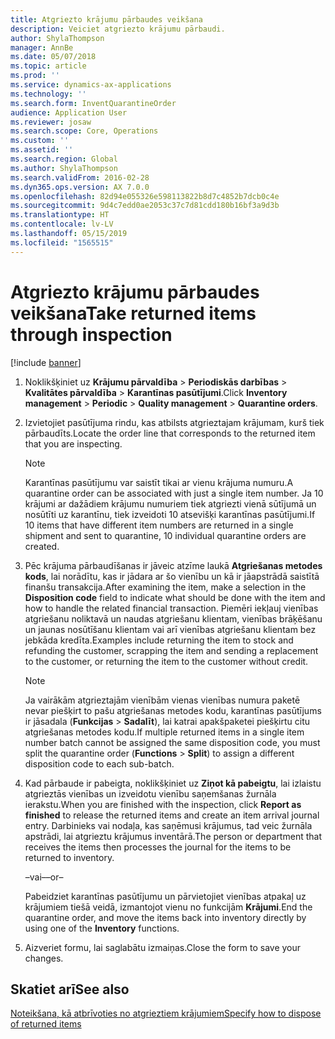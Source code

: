 ```yaml
---
title: Atgriezto krājumu pārbaudes veikšana
description: Veiciet atgriezto krājumu pārbaudi.
author: ShylaThompson
manager: AnnBe
ms.date: 05/07/2018
ms.topic: article
ms.prod: ''
ms.service: dynamics-ax-applications
ms.technology: ''
ms.search.form: InventQuarantineOrder
audience: Application User
ms.reviewer: josaw
ms.search.scope: Core, Operations
ms.custom: ''
ms.assetid: ''
ms.search.region: Global
ms.author: ShylaThompson
ms.search.validFrom: 2016-02-28
ms.dyn365.ops.version: AX 7.0.0
ms.openlocfilehash: 82d94e055326e598113822b8d7c4852b7dcb0c4e
ms.sourcegitcommit: 9d4c7edd0ae2053c37c7d81cdd180b16bf3a9d3b
ms.translationtype: HT
ms.contentlocale: lv-LV
ms.lasthandoff: 05/15/2019
ms.locfileid: "1565515"
---
```

# <a name="take-returned-items-through-inspection"></a><span data-ttu-id="51289-103">Atgriezto krājumu pārbaudes veikšana</span><span class="sxs-lookup"><span data-stu-id="51289-103">Take returned items through inspection</span></span> 

[!include [banner](../includes/banner.md)]


1.  <span data-ttu-id="51289-104">Noklikšķiniet uz **Krājumu pārvaldība** \> **Periodiskās darbības** \> **Kvalitātes pārvaldība** \> **Karantīnas pasūtījumi**.</span><span class="sxs-lookup"><span data-stu-id="51289-104">Click **Inventory management** \> **Periodic** \> **Quality management** \> **Quarantine orders**.</span></span>

2.  <span data-ttu-id="51289-105">Izvietojiet pasūtījuma rindu, kas atbilsts atgrieztajam krājumam, kurš tiek pārbaudīts.</span><span class="sxs-lookup"><span data-stu-id="51289-105">Locate the order line that corresponds to the returned item that you are inspecting.</span></span>

    > [!NOTE]
    > <P><span data-ttu-id="51289-106">Karantīnas pasūtījumu var saistīt tikai ar vienu krājuma numuru.</span><span class="sxs-lookup"><span data-stu-id="51289-106">A quarantine order can be associated with just a single item number.</span></span> <span data-ttu-id="51289-107">Ja 10 krājumi ar dažādiem krājumu numuriem tiek atgriezti vienā sūtījumā un nosūtīti uz karantīnu, tiek izveidoti 10 atsevišķi karantīnas pasūtījumi.</span><span class="sxs-lookup"><span data-stu-id="51289-107">If 10 items that have different item numbers are returned in a single shipment and sent to quarantine, 10 individual quarantine orders are created.</span></span></P>

3.  <span data-ttu-id="51289-108">Pēc krājuma pārbaudīšanas ir jāveic atzīme laukā **Atgriešanas metodes kods**, lai norādītu, kas ir jādara ar šo vienību un kā ir jāapstrādā saistītā finanšu transakcija.</span><span class="sxs-lookup"><span data-stu-id="51289-108">After examining the item, make a selection in the **Disposition code** field to indicate what should be done with the item and how to handle the related financial transaction.</span></span> <span data-ttu-id="51289-109">Piemēri iekļauj vienības atgriešanu noliktavā un naudas atgriešanu klientam, vienības brāķēšanu un jaunas nosūtīšanu klientam vai arī vienības atgriešanu klientam bez jebkāda kredīta.</span><span class="sxs-lookup"><span data-stu-id="51289-109">Examples include returning the item to stock and refunding the customer, scrapping the item and sending a replacement to the customer, or returning the item to the customer without credit.</span></span>
    
    > [!NOTE]
    > <P><span data-ttu-id="51289-110">Ja vairākām atgrieztajām vienībām vienas vienības numura paketē nevar piešķirt to pašu atgriešanas metodes kodu, karantīnas pasūtījums ir jāsadala (<STRONG>Funkcijas</STRONG> &gt; <STRONG>Sadalīt</STRONG>), lai katrai apakšpaketei piešķirtu citu atgriešanas metodes kodu.</span><span class="sxs-lookup"><span data-stu-id="51289-110">If multiple returned items in a single item number batch cannot be assigned the same disposition code, you must split the quarantine order (<STRONG>Functions</STRONG> &gt; <STRONG>Split</STRONG>) to assign a different disposition code to each sub-batch.</span></span></P>


4.  <span data-ttu-id="51289-111">Kad pārbaude ir pabeigta, noklikšķiniet uz **Ziņot kā pabeigtu**, lai izlaistu atgrieztās vienības un izveidotu vienību saņemšanas žurnāla ierakstu.</span><span class="sxs-lookup"><span data-stu-id="51289-111">When you are finished with the inspection, click **Report as finished** to release the returned items and create an item arrival journal entry.</span></span> <span data-ttu-id="51289-112">Darbinieks vai nodaļa, kas saņēmusi krājumus, tad veic žurnāla apstrādi, lai atgrieztu krājumus inventārā.</span><span class="sxs-lookup"><span data-stu-id="51289-112">The person or department that receives the items then processes the journal for the items to be returned to inventory.</span></span>
    
    <span data-ttu-id="51289-113">–vai–</span><span class="sxs-lookup"><span data-stu-id="51289-113">–or–</span></span>
    
    <span data-ttu-id="51289-114">Pabeidziet karantīnas pasūtījumu un pārvietojiet vienības atpakaļ uz krājumiem tiešā veidā, izmantojot vienu no funkcijām **Krājumi**.</span><span class="sxs-lookup"><span data-stu-id="51289-114">End the quarantine order, and move the items back into inventory directly by using one of the **Inventory** functions.</span></span>

5.  <span data-ttu-id="51289-115">Aizveriet formu, lai saglabātu izmaiņas.</span><span class="sxs-lookup"><span data-stu-id="51289-115">Close the form to save your changes.</span></span>

## <a name="see-also"></a><span data-ttu-id="51289-116">Skatiet arī</span><span class="sxs-lookup"><span data-stu-id="51289-116">See also</span></span>

[<span data-ttu-id="51289-117">Noteikšana, kā atbrīvoties no atgrieztiem krājumiem</span><span class="sxs-lookup"><span data-stu-id="51289-117">Specify how to dispose of returned items</span></span>](specify-how-to-dispose-of-returned-items.md)

  


